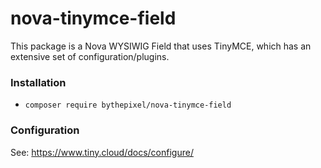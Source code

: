 # nova-tinymce-field
This package is a Nova WYSIWIG Field that uses TinyMCE, which has an extensive set of configuration/plugins.

### Installation
- `composer require bythepixel/nova-tinymce-field`

### Configuration
See: https://www.tiny.cloud/docs/configure/
